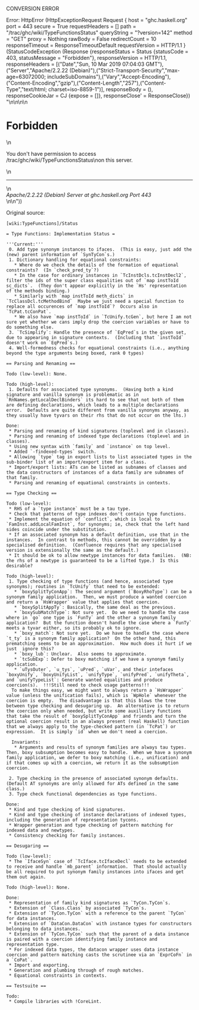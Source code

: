 CONVERSION ERROR

Error: HttpError (HttpExceptionRequest Request {
  host                 = "ghc.haskell.org"
  port                 = 443
  secure               = True
  requestHeaders       = []
  path                 = "/trac/ghc/wiki/TypeFunctionsStatus"
  queryString          = "?version=142"
  method               = "GET"
  proxy                = Nothing
  rawBody              = False
  redirectCount        = 10
  responseTimeout      = ResponseTimeoutDefault
  requestVersion       = HTTP/1.1
}
 (StatusCodeException (Response {responseStatus = Status {statusCode = 403, statusMessage = "Forbidden"}, responseVersion = HTTP/1.1, responseHeaders = [("Date","Sun, 10 Mar 2019 07:04:03 GMT"),("Server","Apache/2.2.22 (Debian)"),("Strict-Transport-Security","max-age=63072000; includeSubDomains"),("Vary","Accept-Encoding"),("Content-Encoding","gzip"),("Content-Length","257"),("Content-Type","text/html; charset=iso-8859-1")], responseBody = (), responseCookieJar = CJ {expose = []}, responseClose' = ResponseClose}) "<!DOCTYPE HTML PUBLIC \"-//IETF//DTD HTML 2.0//EN\">\n<html><head>\n<title>403 Forbidden</title>\n</head><body>\n<h1>Forbidden</h1>\n<p>You don't have permission to access /trac/ghc/wiki/TypeFunctionsStatus\non this server.</p>\n<hr>\n<address>Apache/2.2.22 (Debian) Server at ghc.haskell.org Port 443</address>\n</body></html>\n"))

Original source:

```trac
[wiki:TypeFunctions]/Status

= Type Functions: Implementation Status =

'''Current:'''
 0. Add type synonym instances to ifaces.  (This is easy, just add the (new) parent information of `SynTyCon`s.)
 1. Dictionary handling for equational constraints:
   * Where do we check the details of the formation of equational constraints?  (In `check_pred_ty`?)
   * In the case for ordinary instances in `TcInstDcls.tcInstDecl2`, filter the ids of the super class equalities out of `map instToId sc_dicts`.  (They don't appear explicitly in the `Hs' representation of the methods binding.)
   * Similarly with `map instToId meth_dicts` in `TcClassDcl.tcMethodBind`  Maybe we just need a special function to replace all occurences of `map instToId`?  Occurs also in `TcPat.tcConPat`.
   * We also have `map instToId` in `TcUnify.tcGen`, but here I am not sure yet whether we cans imply drop the coercion variables or have to do something else.
 3. `TcSimplify`: Handle the presence of `EqPred`s in the given set, due to appearing in signature contexts.  (Including that `instToId` doesn't work on `EqPred`s.)
 4. Well-formedness checks for equational constraints (i.e., anything beyond the type arguments being boxed, rank 0 types)

== Parsing and Renaming ==

Todo (low-level): None.

Todo (high-level):
 1. Defaults for associated type synonyms.  (Having both a kind signature and vanilla synonym is problematic as in `RnNames.getLocalDeclBinders` its hard to see that not both of them are defining declarations, which leads to a multiple declarations error.  Defaults are quite different from vanilla synonyms anyway, as they usually have tyvars on their rhs that do not occur on the lhs.)

Done:
 * Parsing and renaming of kind signatures (toplevel and in classes).
 * Parsing and renaming of indexed type declarations (toplevel and in classes).
 * Using new syntax with `family` and `instance` on top level.
 * Added `-findexed-types` switch.
 * Allowing `type` tag in export lists to list associated types in the sub-binder list of an import/export item for a class.
 * Import/export lists: ATs can be listed as subnames of classes and the data constructors of instances of a data family are subnames of that family.
 * Parsing and renaming of equational constraints in contexts.

== Type Checking ==

Todo (low-level):
 * RHS of a `type instance` must be a tau type.
 * Check that patterns of type indexes don't contain type functions.
 * Implement the equation of `conflict`, which is local to `FamInst.addLocalFamInst`, for synonyms; ie, check that the left hand sides coincide under the substitution.
 * If an associated synonym has a default definition, use that in the instances.  In contrast to methods, this cannot be overridden by a specialised definition.  (Confluence requires that any specialised version is extensionally the same as the default.)
 * It should be ok to allow newtype instances for data families.  (NB: the rhs of a newtype is guaranteed to be a lifted type.)  Is this desirable?

Todo (high-level):
 1. Type checking of type functions (and hence, associated type synonyms); routines in `TcUnify` that need to be extended:
   * `boxySplitTyConApp`: The second argument (`BoxyRhoType`) can be a synonym family application.  Then, we must produce a wanted coercion and return a `HsWrapper` value that applies that coercion.
   * `boxySplitAppTy`: Basically, the same deal as the previous.
   * `boxySubMatchType`: Not sure yet.  Do we need to handle the case where in `go` one type is `FunTy` and the other a synonym family application?  But the function doesn't handle the case where a `FunTy` meets a tyvar either, so its probably ok to ignore.
   * `boxy_match`: Not sure yet.  Do we have to handle the case where `t_ty` is a synonym family application?  On the other hand, this prematching seems to be an approximation.  How much does it hurt if we just  ignore this?
   * `boxy_lub`: Unclear.  Also seems to approximate.
   * `tcSubExp`: Defer to boxy matching if we have a synonym family application.
   * `uTysOuter`, `u_tys`, `uPred`, `uVar`, and their intefaces `boxyUnify`, `boxyUnifyList`, `unifyType`, `unifyPred`, `unifyTheta`, and `unifyTypeList`: Generate wanted equalities and produce coercion(s).  !!!Still need to check usage patterns!!!
  To make things easy, we might want to always return a `HsWrapper` value (unless the unification fails), which is `WpHole` whenever the coercion is empty.  The disadvantage is that this blows the tree between type checking and desugaring up.  An alternative is to return the coercion only when needed, but write some auxilliary functions that take the result of `boxySplitTyConApp` and friends and turn the optional coercion result in an always present (real Haskell) function that we always apply to the type-checked pattern (in `TcPat`) or expression.  It is simply `id` when we don't need a coercion.

  Invariants:
   * Arguments and results of synonym families are always tau types.  Then, boxy subsumption becomes easy to handle.  When we have a synonym family application, we defer to boxy matching (i.e., unification) and if that comes up with a coercion, we return it as the subsumption coercion.

 2. Type checking in the presence of associated synonym defaults.  (Default AT synonyms are only allowed for ATs defined in the same class.)
 3. Type check functional dependencies as type functions.

Done: 
 * Kind and type checking of kind signatures.
 * Kind and type checking of instance declarations of indexed types, including the generation of representation tycons.
 * Wrapper generation and type checking of pattern matching for indexed data and newtypes.
 * Consistency checking for family instances.

== Desugaring ==

Todo (low-level):
 * The `IfaceSyn` case of `TcIface.tcIfaceDecl` needs to be extended to receive and handle `mb_parent` information.  That should actually be all required to put synonym family instances into ifaces and get them out again.

Todo (high-level): None.

Done:
 * Representation of family kind signatures as `TyCon.TyCon`s.
 * Extension of `Class.Class` by associated `TyCon`s.
 * Extension of `TyCon.TyCon` with a reference to the parent `TyCon` for data instances.
 * Extension of `DataCon.DataCon` with instance types for constructors belonging to data instances.
 * Extension of `TyCon.TyCon` such that the parent of a data instance is paired with a coercion identifying family instance and representation type.
 * For indexed data types, the datacon wrapper uses data instance coercion and pattern matching casts the scrutinee via an `ExprCoFn` in a `CoPat`.
 * Import and exporting.
 * Generation and plumbing through of rough matches.
 * Equational constraints in contexts.

== Testsuite ==

Todo:
 * Compile libraries with !CoreLint.
```
